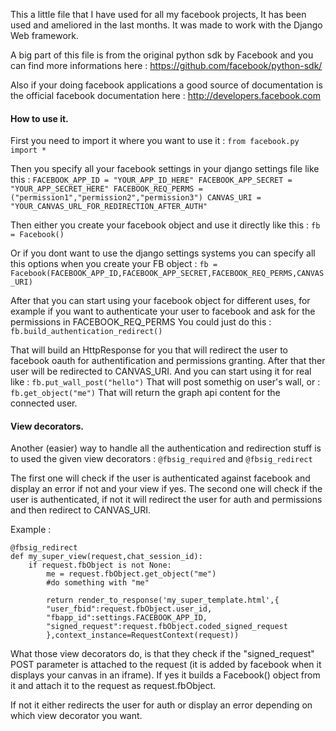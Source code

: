 This a little file that I have used for all my facebook projects, It has been used and ameliored in the last months. It was made to work with the Django Web framework.

A big part of this file is from the original python sdk by Facebook and you can find more informations here : https://github.com/facebook/python-sdk/

Also if your doing facebook applications a good source of documentation is the official facebook documentation here : http://developers.facebook.com

#### How to use it.
First you need to import it where you want to use it : `from facebook.py import *`

Then you specify all your facebook settings in your django settings file like this :
    `FACEBOOK_APP_ID = "YOUR_APP_ID_HERE"
    FACEBOOK_APP_SECRET = "YOUR_APP_SECRET_HERE"
    FACEBOOK_REQ_PERMS = ("permission1","permission2","permission3")
    CANVAS_URI = "YOUR_CANVAS_URL_FOR_REDIRECTION_AFTER_AUTH"`

Then either you create your facebook object and use it directly like this :
    `fb = Facebook()`

Or if you dont want to use the django settings systems you can specify all this options when you create your FB object :
    `fb = Facebook(FACEBOOK_APP_ID,FACEBOOK_APP_SECRET,FACEBOOK_REQ_PERMS,CANVAS_URI)`

After that you can start using your facebook object for different uses, for example if you want to authenticate your user to facebook and ask for the permissions in FACEBOOK_REQ_PERMS
You could just do this :
    `fb.build_authentication_redirect()`

That will build an HttpResponse for you that will redirect the user to facebook oauth for authentification and permissions granting. After that ther user will be redirected to CANVAS_URI.
And you can start using it for real like :
    `fb.put_wall_post("hello")`
That will post somethig on user's wall, or :
    `fb.get_object("me")`
That will return the graph api content for the connected user.

#### View decorators.
Another (easier) way to handle all the authentication and redirection stuff is to used the given view decorators :
`@fbsig_required` and `@fbsig_redirect`

The first one will check if the user is authenticated against facebook and display an error if not and your view if yes.
The second one will check if the user is authenticated, if not it will redirect the user for auth and permissions and then redirect to CANVAS_URI.

Example :

    @fbsig_redirect
    def my_super_view(request,chat_session_id):
        if request.fbObject is not None:
            me = request.fbObject.get_object("me")
            #do something with "me"

            return render_to_response('my_super_template.html',{
            "user_fbid":request.fbObject.user_id,
            "fbapp_id":settings.FACEBOOK_APP_ID,
            "signed_request":request.fbObject.coded_signed_request
            },context_instance=RequestContext(request))


What those view decorators do, is that they check if the "signed_request" POST parameter is attached to the request (it is added by facebook when it displays your canvas in an iframe).
If yes it builds a Facebook() object from it and attach it to the request as request.fbObject.

If not it either redirects the user for auth or display an error depending on which view decorator you want.
    
    